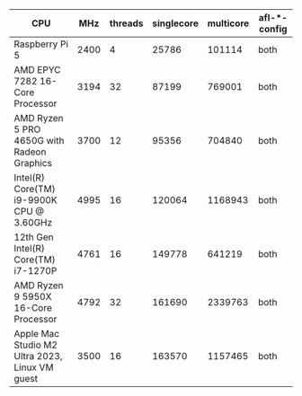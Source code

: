 CPU                                                 | MHz   | threads | singlecore | multicore | afl-*-config |
----------------------------------------------------|-------|---------|------------|-----------|--------------|
Raspberry Pi 5                                      | 2400  | 4       | 25786      | 101114    | both         |
AMD EPYC 7282 16-Core Processor                     | 3194  | 32      | 87199      | 769001    | both         |
AMD Ryzen 5 PRO 4650G with Radeon Graphics          | 3700  | 12      | 95356      | 704840    | both         |
Intel(R) Core(TM) i9-9900K CPU @ 3.60GHz            | 4995  | 16      | 120064     | 1168943   | both         |
12th Gen Intel(R) Core(TM) i7-1270P                 | 4761  | 16      | 149778     | 641219    | both         |
AMD Ryzen 9 5950X 16-Core Processor                 | 4792  | 32      | 161690     | 2339763   | both         |
Apple Mac Studio M2 Ultra 2023, Linux VM guest      | 3500  | 16      | 163570     | 1157465   | both         |
